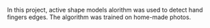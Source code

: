 In this project, active shape models alorithm was used to detect hand fingers edges. The algorithm was trained on home-made photos.
